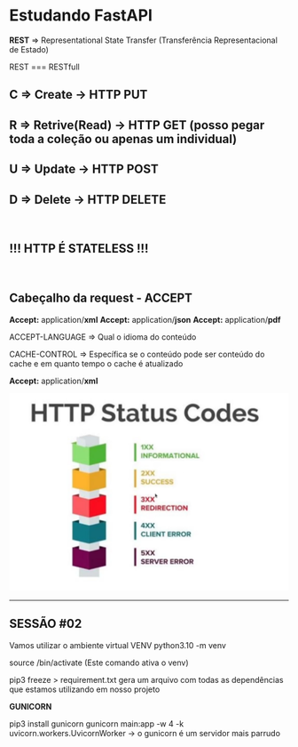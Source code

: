 <h1>Estudando FastAPI</h1>
<strong>REST</strong> => Representational State Transfer (Transferência Representacional de Estado)

REST === RESTfull

<h2><strong>C</strong> => Create -> <strong>HTTP PUT</strong></h2>
<h2><strong>R</strong> => Retrive(Read) -> <strong>HTTP GET</strong> (posso pegar toda a coleção ou apenas um individual)</h2>
<h2><strong>U</strong> => Update -> <strong>HTTP POST</strong></h2>
<h2><strong>D</strong> => Delete -> <strong>HTTP DELETE</strong></h2>
<br>
<h2 syle='color:darkred;font-size:32'><strong>!!! HTTP É STATELESS !!!</strong></h2>
<br>
<h2>Cabeçalho da request - ACCEPT</h2>

 <strong>Accept:</strong> application/<strong>xml</strong>
 <strong>Accept:</strong> application/<strong>json</strong>
 <strong>Accept:</strong> application/<strong>pdf</strong>

 ACCEPT-LANGUAGE => Qual o idioma do conteúdo

 CACHE-CONTROL => Específica se o conteúdo pode ser conteúdo do cache e em quanto tempo o cache é atualizado

 <strong>Accept:</strong> application/<strong>xml</strong>

 <img src='./img/httpStatus.png'>

<hr>

<h2>SESSÃO #02</h2>

Vamos utilizar o ambiente virtual VENV
python3.10 -m venv <nomeDoDiretorio>

source <nomeDoDiretorio>/bin/activate (Este comando ativa o venv)

pip3 freeze > requirement.txt gera um arquivo com todas as dependências que estamos utilizando em nosso projeto

<strong>GUNICORN</strong>

pip3 install gunicorn
gunicorn main:app -w 4 -k uvicorn.workers.UvicornWorker -> o gunicorn é um servidor mais parrudo
